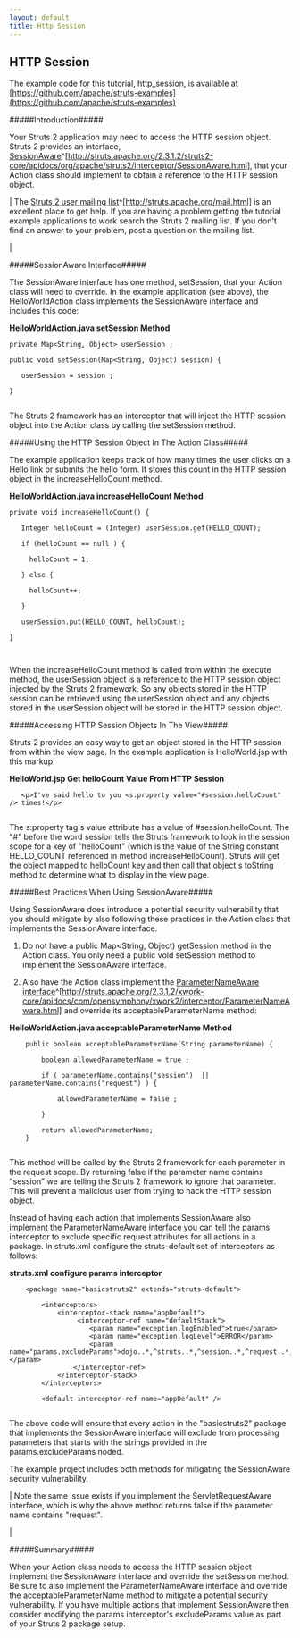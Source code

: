 ```yaml
---
layout: default
title: Http Session
---
```

## HTTP Session

The example code for this tutorial, http_session, is available at [https://github.com/apache/struts-examples](https://github.com/apache/struts-examples)

> 

#####Introduction#####

Your Struts 2 application may need to access the HTTP session object. Struts 2 provides an interface, [SessionAware](http://struts.apache.org/2.3.1.2/struts2-core/apidocs/org/apache/struts2/interceptor/SessionAware.html)^[http://struts.apache.org/2.3.1.2/struts2-core/apidocs/org/apache/struts2/interceptor/SessionAware.html], that your Action class should implement to obtain a reference to the HTTP session object.



| The [Struts 2 user mailing list](http://struts.apache.org/mail.html)^[http://struts.apache.org/mail.html] is an excellent place to get help. If you are having a problem getting the tutorial example applications to work search the Struts 2 mailing list. If you don't find an answer to your problem, post a question on the mailing list.

| 

#####SessionAware Interface#####

The SessionAware interface has one method, setSession, that your Action class will need to override. In the example application (see above), the HelloWorldAction class implements the SessionAware interface and includes this code:

**HelloWorldAction.java setSession Method**


~~~~~~~
private Map<String, Object> userSession ;

public void setSession(Map<String, Object) session) {

   userSession = session ;

}


~~~~~~~

The Struts 2 framework has an interceptor that will inject the HTTP session object into the Action class by calling the setSession method.

#####Using the HTTP Session Object In The Action Class#####

The example application keeps track of how many times the user clicks on a Hello link or submits the hello form. It stores this count in the HTTP session object in the increaseHelloCount method.

**HelloWorldAction.java increaseHelloCount Method**


~~~~~~~
private void increaseHelloCount() {
			
   Integer helloCount = (Integer) userSession.get(HELLO_COUNT);
		
   if (helloCount == null ) {
		
     helloCount = 1;
			
   } else {
			
     helloCount++;

   }
		
   userSession.put(HELLO_COUNT, helloCount);
	
}



~~~~~~~

When the increaseHelloCount method is called from within the execute method, the userSession object is a reference to the HTTP session object injected by the Struts 2 framework. So any objects stored in the HTTP session can be retrieved using the userSession object and any objects stored in the userSession object will be stored in the HTTP session object.

#####Accessing HTTP Session Objects In The View#####

Struts 2 provides an easy way to get an object stored in the HTTP session from within the view page. In the example application is HelloWorld.jsp with this markup:

**HelloWorld.jsp Get helloCount Value From HTTP Session**


~~~~~~~
   <p>I've said hello to you <s:property value="#session.helloCount" /> times!</p>


~~~~~~~

The s:property tag's value attribute has a value of \#session.helloCount. The "\#" before the word session tells the Struts framework to look in the session scope for a key of "helloCount" (which is the value of the String constant HELLO_COUNT referenced in method increaseHelloCount). Struts will get the object mapped to helloCount key and then call that object's toString method to determine what to display in the view page.

#####Best Practices When Using SessionAware#####

Using SessionAware does introduce a potential security vulnerability that you should mitigate by also following these practices in the Action class that implements the SessionAware interface.

1. Do not have a public Map<String, Object) getSession method in the Action class. You only need a public void setSession method to implement the SessionAware interface.

2. Also have the Action class implement the [ParameterNameAware interface](http://struts.apache.org/2.3.1.2/xwork-core/apidocs/com/opensymphony/xwork2/interceptor/ParameterNameAware.html)^[http://struts.apache.org/2.3.1.2/xwork-core/apidocs/com/opensymphony/xwork2/interceptor/ParameterNameAware.html] and override its acceptableParameterName method:

**HelloWorldAction.java acceptableParameterName Method**


~~~~~~~
	public boolean acceptableParameterName(String parameterName) {
		
		boolean allowedParameterName = true ;
		
		if ( parameterName.contains("session")  || parameterName.contains("request") ) {
		
			allowedParameterName = false ;
			
		} 
		
		return allowedParameterName;
	}


~~~~~~~

This method will be called by the Struts 2 framework for each parameter in the request scope. By returning false if the parameter name contains "session" we are telling the Struts 2 framework to ignore that parameter. This will prevent a malicious user from trying to hack the HTTP session object.

Instead of having each action that implements SessionAware also implement the ParameterNameAware interface you can tell the params interceptor to exclude specific request attributes for all actions in a package. In struts.xml configure the struts-default set of interceptors as follows:

**struts.xml configure params interceptor**


~~~~~~~
	<package name="basicstruts2" extends="struts-default">

 		<interceptors>
	 		<interceptor-stack name="appDefault">
	        	 <interceptor-ref name="defaultStack">
	      			<param name="exception.logEnabled">true</param>
	      			<param name="exception.logLevel">ERROR</param>
	      			<param name="params.excludeParams">dojo..*,^struts..*,^session..*,^request..*,^application..*,^servlet(Request|Response)..*,parameters...*</param>
	   			</interceptor-ref>
	 	    </interceptor-stack>
		</interceptors>
		
		<default-interceptor-ref name="appDefault" />


~~~~~~~

The above code will ensure that every action in the "basicstruts2" package that implements the SessionAware interface will exclude from processing parameters that starts with the strings provided in the params.excludeParams noded.

The example project includes both methods for mitigating the SessionAware security vulnerability.



| Note the same issue exists if you implement the ServletRequestAware interface, which is why the above method returns false if the parameter name contains "request".

| 

#####Summary#####

When your Action class needs to access the HTTP session object implement the SessionAware interface and override the setSession method. Be sure to also implement the ParameterNameAware interface and override the acceptableParameterName method to mitigate a potential security vulnerability. If you have multiple actions that implement SessionAware then consider modifying the params interceptor's excludeParams value as part of your Struts 2 package setup.
